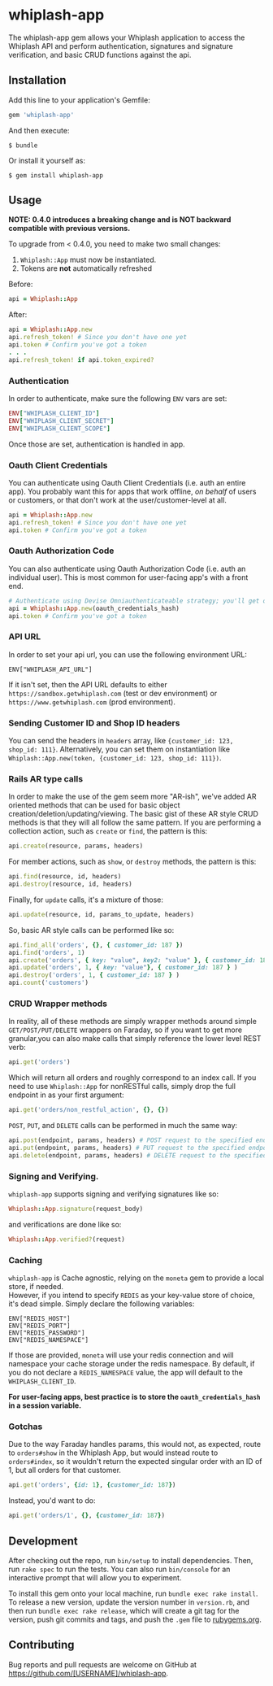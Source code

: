 # whiplash-app  

The whiplash-app gem allows your Whiplash application to access the Whiplash
API and perform authentication, signatures and signature verification, and basic
CRUD functions against the api.

## Installation

Add this line to your application's Gemfile:

```ruby
gem 'whiplash-app'
```

And then execute:

    $ bundle

Or install it yourself as:

    $ gem install whiplash-app

## Usage

**NOTE: 0.4.0 introduces a breaking change and is NOT backward compatible with previous versions.**

To upgrade from < 0.4.0, you need to make two small changes:
1. `Whiplash::App` must now be instantiated.
2. Tokens are **not** automatically refreshed

Before:
```ruby
api = Whiplash::App
```

After:
```ruby
api = Whiplash::App.new
api.refresh_token! # Since you don't have one yet
api.token # Confirm you've got a token
. . .
api.refresh_token! if api.token_expired?
```

### Authentication
In order to authenticate, make sure the following `ENV` vars are set:

```ruby
ENV["WHIPLASH_CLIENT_ID"]
ENV["WHIPLASH_CLIENT_SECRET"]
ENV["WHIPLASH_CLIENT_SCOPE"]
```

Once those are set, authentication is handled in app.

### Oauth Client Credentials
You can authenticate using Oauth Client Credentials (i.e. auth an entire app).
You probably want this for apps that work offline, _on behalf_ of users or customers, or that don't work at the user/customer-level at all.

```ruby
api = Whiplash::App.new
api.refresh_token! # Since you don't have one yet
api.token # Confirm you've got a token
```

### Oauth Authorization Code
You can also authenticate using Oauth Authorization Code (i.e. auth an individual user). This is most common for user-facing app's with a front end.

```ruby
# Authenticate using Devise Omniauthenticateable strategy; you'll get oauth creds back as a hash
api = Whiplash::App.new(oauth_credentials_hash)
api.token # Confirm you've got a token
```

### API URL
In order to set your api url, you can use the following environment URL:
```
ENV["WHIPLASH_API_URL"]
```
If it isn't set, then the API URL defaults to either `https://sandbox.getwhiplash.com` (test or dev environment) or `https://www.getwhiplash.com` (prod environment).

### Sending Customer ID and Shop ID headers
You can send the headers in `headers` array, like `{customer_id: 123, shop_id: 111}`.
Alternatively, you can set them on instantiation like `Whiplash::App.new(token, {customer_id: 123, shop_id: 111})`.

### Rails AR type calls

In order to make the use of the gem seem more "AR-ish", we've added AR oriented methods that can be used for basic object creation/deletion/updating/viewing. The basic gist of these AR style CRUD methods is that they will all follow the same pattern.  If you are performing a collection action, such as `create` or `find`, the pattern is this:

```ruby
api.create(resource, params, headers)
```

For member actions, such as `show`, or `destroy` methods, the pattern is this:

```ruby
api.find(resource, id, headers)
api.destroy(resource, id, headers)
```

Finally, for `update` calls, it's a mixture of those:

```ruby
api.update(resource, id, params_to_update, headers)
```

So, basic AR style calls can be performed like so:

```ruby
api.find_all('orders', {}, { customer_id: 187 })
api.find('orders', 1)
api.create('orders', { key: "value", key2: "value" }, { customer_id: 187 } )
api.update('orders', 1, { key: "value"}, { customer_id: 187 } )
api.destroy('orders', 1, { customer_id: 187 } )
api.count('customers')
```

### CRUD Wrapper methods
In reality, all of these methods are simply wrapper methods around simple `GET/POST/PUT/DELETE` wrappers on Faraday, so if you want to get more granular,you can also make calls that simply reference the lower level REST verb:

```ruby
api.get('orders')
```
Which will return all orders and roughly correspond to an index call. If you need to use `Whiplash::App` for nonRESTful calls, simply drop the full endpoint in as your first argument:

```ruby
api.get('orders/non_restful_action', {}, {})
```
`POST`, `PUT`, and `DELETE` calls can be performed in much the same way:
```ruby
api.post(endpoint, params, headers) # POST request to the specified endpoint passing the payload in params
api.put(endpoint, params, headers) # PUT request to the specified endpoint passing the payload in params
api.delete(endpoint, params, headers) # DELETE request to the specified endpoint.  Params would probably just be an id.
```

### Signing and Verifying.
`whiplash-app` supports signing and verifying signatures like so:
```ruby
Whiplash::App.signature(request_body)
```
and verifications are done like so:
```ruby
Whiplash::App.verified?(request)
```  

### Caching
`whiplash-app` is Cache agnostic, relying on the `moneta` gem to provide a local store, if needed.  
However, if you intend to specify `REDIS` as your key-value store of choice, it's dead simple.  Simply declare the following variables:
```
ENV["REDIS_HOST"]
ENV["REDIS_PORT"]
ENV["REDIS_PASSWORD"]
ENV["REDIS_NAMESPACE"]
```
If those are provided, `moneta` will use your redis connection and will namespace your cache storage under the redis namespace.  By default, if you do not declare a `REDIS_NAMESPACE` value, the app will default to the `WHIPLASH_CLIENT_ID`.

**For user-facing apps, best practice is to store the `oauth_credentials_hash` in a session variable.**

### Gotchas
Due to the way Faraday handles params, this would not, as expected, route to `orders#show` in the Whiplash App, but would instead route to `orders#index`, so it wouldn't return the expected singular order with an ID of 1, but all orders for that customer.
```ruby
api.get('orders', {id: 1}, {customer_id: 187})  
```
Instead, you'd want to do:
```ruby
api.get('orders/1', {}, {customer_id: 187})  
```


## Development

After checking out the repo, run `bin/setup` to install dependencies. Then, run `rake spec` to run the tests. You can also run `bin/console` for an interactive prompt that will allow you to experiment.

To install this gem onto your local machine, run `bundle exec rake install`. To release a new version, update the version number in `version.rb`, and then run `bundle exec rake release`, which will create a git tag for the version, push git commits and tags, and push the `.gem` file to [rubygems.org](https://rubygems.org).

## Contributing

Bug reports and pull requests are welcome on GitHub at https://github.com/[USERNAME]/whiplash-app.

